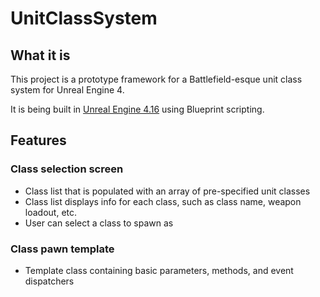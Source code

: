 # UnitClassSystem
## What it is
This project is a prototype framework for a Battlefield-esque unit class system for Unreal Engine 4.

It is being built in [Unreal Engine 4.16](https://www.unrealengine.com/) using Blueprint scripting.

## Features
### Class selection screen
- Class list that is populated with an array of pre-specified unit classes
- Class list displays info for each class, such as class name, weapon loadout, etc.
- User can select a class to spawn as

### Class pawn template
- Template class containing basic parameters, methods, and event dispatchers
